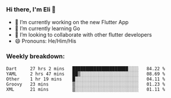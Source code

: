 ### Hi there, I'm Eli 👋
- 🔭 I’m currently working on the new Flutter App
- 🌱 I’m currently learning Go
- 🦄 I’m looking to collaborate with other flutter developers
- 😄 Pronouns: He/Him/His

### Weekly breakdown:
<!--START_SECTION:waka-->
```text
Dart     27 hrs 2 mins   █████████████████████░░░░   84.22 % 
YAML     2 hrs 47 mins   ██▒░░░░░░░░░░░░░░░░░░░░░░   08.69 % 
Other    1 hr 19 mins    █░░░░░░░░░░░░░░░░░░░░░░░░   04.11 % 
Groovy   23 mins         ▒░░░░░░░░░░░░░░░░░░░░░░░░   01.23 % 
XML      21 mins         ▒░░░░░░░░░░░░░░░░░░░░░░░░   01.11 % 
```
<!--END_SECTION:waka-->
